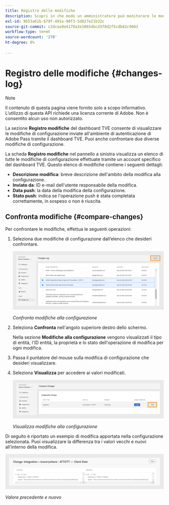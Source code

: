 ```yaml
---
title: Registro delle modifiche
description: Scopri in che modo un amministratore può monitorare le modifiche alla configurazione nel dashboard TVE.
exl-id: 9b53a61b-679f-491e-90f3-5d827e21b32c
source-git-commit: c2dcea9e4170a3e10654bcd3f8d2f5cdb82c9603
workflow-type: tm+mt
source-wordcount: '270'
ht-degree: 0%

---
```


# Registro delle modifiche {#changes-log}

>[!NOTE]
>
>Il contenuto di questa pagina viene fornito solo a scopo informativo. L’utilizzo di questa API richiede una licenza corrente di Adobe. Non è consentito alcun uso non autorizzato.

La sezione **Registro modifiche** del dashboard TVE consente di visualizzare le modifiche di configurazione inviate all&#39;ambiente di autenticazione di Adobe Pass tramite il dashboard TVE. Puoi anche confrontare due diverse modifiche di configurazione.

La scheda **Registro modifiche** nel pannello a sinistra visualizza un elenco di tutte le modifiche di configurazione effettuate tramite un account specifico del dashboard TVE. Questo elenco di modifiche contiene i seguenti dettagli:

* **Descrizione modifica**: breve descrizione dell&#39;ambito della modifica alla configurazione.
* **Inviato da**: ID e-mail dell&#39;utente responsabile della modifica.
* **Data push**: la data della modifica della configurazione.
* **Stato push**: indica se l&#39;operazione push è stata completata correttamente, in sospeso o non è riuscita.

## Confronta modifiche {#compare-changes}

Per confrontare le modifiche, effettua le seguenti operazioni:

1. Seleziona due modifiche di configurazione dall’elenco che desideri confrontare.

   ![Confronta modifiche alla configurazione](assets/select-changes.png)

   *Confronta modifiche alla configurazione*

1. Seleziona **Confronta** nell&#39;angolo superiore destro dello schermo.

   Nella sezione **Modifiche alla configurazione** vengono visualizzati il tipo di entità, l&#39;ID entità, la proprietà e lo stato dell&#39;operazione di modifica per ogni modifica.

1. Passa il puntatore del mouse sulla modifica di configurazione che desideri visualizzare.
1. Seleziona **Visualizza** per accedere ai valori modificati.

   ![Visualizza modifiche alla configurazione](assets/view-changes.png)

   *Visualizza modifiche alla configurazione*

Di seguito è riportato un esempio di modifica apportata nella configurazione selezionata. Puoi visualizzare la differenza tra i valori vecchi e nuovi all’interno della modifica.

![Valore precedente e nuovo](assets/change.png)

*Valore precedente e nuovo*
